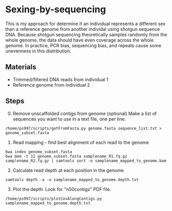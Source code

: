 # Sexing-by-sequencing

This is my approach for determine if an individual represents a different sex than a reference genome from another individal using shotgun sequence DNA. Because shotgun sequencing theoretically samples randomly from the whole genome, the data should have even coverage across the whole genome. In practice, PCR bias, sequencing bias, and repeats cause some unevenness in this distribution.

## Materials
* Trimmed/filtered DNA reads from individual 1
* Reference genome from individual 2

## Steps
0. Remove unscaffolded contigs from genome (optional)
Make a list of sequences you want to use in a text file, one per line.
```
/home/ps997/scripts/getFromFasta.py genome.fasta sequence_list.txt > genome_subset.fasta
```

1. Read mapping - find best alignment of each read to the genome
```
bwa index genome_subset.fasta
bwa mem -t 12 genome_subset.fasta samplename_R1.fq.gz samplename_R2.fq.gz | samtools sort -o samplename_mapped_to_genome.bam
```

2. Calculate read depth at each position in the genome
```
samtools depth -a -o samplename_mapped_to_genome.depth.txt
```

3. Plot the depth. Look for "n50contigs" PDF file.
```
/home/ps997/scripts/plotCovAlongContigs.py samplename_mapped_to_genome.depth.txt
```
